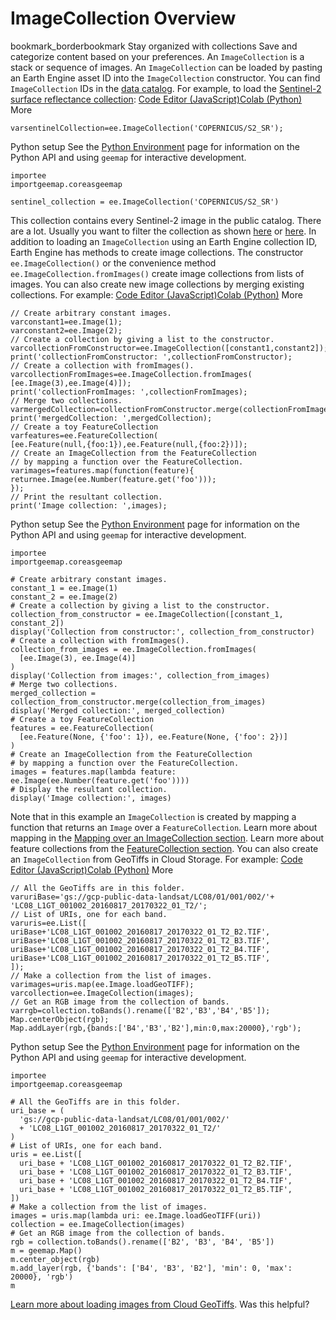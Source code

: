  
#  ImageCollection Overview 
bookmark_borderbookmark Stay organized with collections  Save and categorize content based on your preferences.
An `ImageCollection` is a stack or sequence of images. An `ImageCollection` can be loaded by pasting an Earth Engine asset ID into the `ImageCollection` constructor. You can find `ImageCollection` IDs in the [data catalog](https://developers.google.com/earth-engine/datasets). For example, to load the [Sentinel-2 surface reflectance collection](https://developers.google.com/earth-engine/guides/datasets/catalog/COPERNICUS_S2_SR): 
[Code Editor (JavaScript)](https://developers.google.com/earth-engine/guides/ic_creating#code-editor-javascript-sample)[Colab (Python)](https://developers.google.com/earth-engine/guides/ic_creating#colab-python-sample) More
```
varsentinelCollection=ee.ImageCollection('COPERNICUS/S2_SR');
```
Python setup
See the [ Python Environment](https://developers.google.com/earth-engine/guides/python_install) page for information on the Python API and using `geemap` for interactive development.
```
importee
importgeemap.coreasgeemap
```
```
sentinel_collection = ee.ImageCollection('COPERNICUS/S2_SR')
```

This collection contains every Sentinel-2 image in the public catalog. There are a lot. Usually you want to filter the collection as shown [here](https://developers.google.com/earth-engine/guides/ic_info) or [here](https://developers.google.com/earth-engine/guides/ic_filtering). 
In addition to loading an `ImageCollection` using an Earth Engine collection ID, Earth Engine has methods to create image collections. The constructor `ee.ImageCollection()` or the convenience method `ee.ImageCollection.fromImages()` create image collections from lists of images. You can also create new image collections by merging existing collections. For example:
[Code Editor (JavaScript)](https://developers.google.com/earth-engine/guides/ic_creating#code-editor-javascript-sample)[Colab (Python)](https://developers.google.com/earth-engine/guides/ic_creating#colab-python-sample) More
```
// Create arbitrary constant images.
varconstant1=ee.Image(1);
varconstant2=ee.Image(2);
// Create a collection by giving a list to the constructor.
varcollectionFromConstructor=ee.ImageCollection([constant1,constant2]);
print('collectionFromConstructor: ',collectionFromConstructor);
// Create a collection with fromImages().
varcollectionFromImages=ee.ImageCollection.fromImages(
[ee.Image(3),ee.Image(4)]);
print('collectionFromImages: ',collectionFromImages);
// Merge two collections.
varmergedCollection=collectionFromConstructor.merge(collectionFromImages);
print('mergedCollection: ',mergedCollection);
// Create a toy FeatureCollection
varfeatures=ee.FeatureCollection(
[ee.Feature(null,{foo:1}),ee.Feature(null,{foo:2})]);
// Create an ImageCollection from the FeatureCollection
// by mapping a function over the FeatureCollection.
varimages=features.map(function(feature){
returnee.Image(ee.Number(feature.get('foo')));
});
// Print the resultant collection.
print('Image collection: ',images);
```
Python setup
See the [ Python Environment](https://developers.google.com/earth-engine/guides/python_install) page for information on the Python API and using `geemap` for interactive development.
```
importee
importgeemap.coreasgeemap
```
```
# Create arbitrary constant images.
constant_1 = ee.Image(1)
constant_2 = ee.Image(2)
# Create a collection by giving a list to the constructor.
collection_from_constructor = ee.ImageCollection([constant_1, constant_2])
display('Collection from constructor:', collection_from_constructor)
# Create a collection with fromImages().
collection_from_images = ee.ImageCollection.fromImages(
  [ee.Image(3), ee.Image(4)]
)
display('Collection from images:', collection_from_images)
# Merge two collections.
merged_collection = collection_from_constructor.merge(collection_from_images)
display('Merged collection:', merged_collection)
# Create a toy FeatureCollection
features = ee.FeatureCollection(
  [ee.Feature(None, {'foo': 1}), ee.Feature(None, {'foo': 2})]
)
# Create an ImageCollection from the FeatureCollection
# by mapping a function over the FeatureCollection.
images = features.map(lambda feature: ee.Image(ee.Number(feature.get('foo'))))
# Display the resultant collection.
display('Image collection:', images)
```

Note that in this example an `ImageCollection` is created by mapping a function that returns an `Image` over a `FeatureCollection`. Learn more about mapping in the [Mapping over an ImageCollection section](https://developers.google.com/earth-engine/guides/ic_mapping). Learn more about feature collections from the [FeatureCollection section](https://developers.google.com/earth-engine/guides/feature_collections).
You can also create an `ImageCollection` from GeoTiffs in Cloud Storage. For example: 
[Code Editor (JavaScript)](https://developers.google.com/earth-engine/guides/ic_creating#code-editor-javascript-sample)[Colab (Python)](https://developers.google.com/earth-engine/guides/ic_creating#colab-python-sample) More
```
// All the GeoTiffs are in this folder.
varuriBase='gs://gcp-public-data-landsat/LC08/01/001/002/'+
'LC08_L1GT_001002_20160817_20170322_01_T2/';
// List of URIs, one for each band.
varuris=ee.List([
uriBase+'LC08_L1GT_001002_20160817_20170322_01_T2_B2.TIF',
uriBase+'LC08_L1GT_001002_20160817_20170322_01_T2_B3.TIF',
uriBase+'LC08_L1GT_001002_20160817_20170322_01_T2_B4.TIF',
uriBase+'LC08_L1GT_001002_20160817_20170322_01_T2_B5.TIF',
]);
// Make a collection from the list of images.
varimages=uris.map(ee.Image.loadGeoTIFF);
varcollection=ee.ImageCollection(images);
// Get an RGB image from the collection of bands.
varrgb=collection.toBands().rename(['B2','B3','B4','B5']);
Map.centerObject(rgb);
Map.addLayer(rgb,{bands:['B4','B3','B2'],min:0,max:20000},'rgb');
```
Python setup
See the [ Python Environment](https://developers.google.com/earth-engine/guides/python_install) page for information on the Python API and using `geemap` for interactive development.
```
importee
importgeemap.coreasgeemap
```
```
# All the GeoTiffs are in this folder.
uri_base = (
  'gs://gcp-public-data-landsat/LC08/01/001/002/'
  + 'LC08_L1GT_001002_20160817_20170322_01_T2/'
)
# List of URIs, one for each band.
uris = ee.List([
  uri_base + 'LC08_L1GT_001002_20160817_20170322_01_T2_B2.TIF',
  uri_base + 'LC08_L1GT_001002_20160817_20170322_01_T2_B3.TIF',
  uri_base + 'LC08_L1GT_001002_20160817_20170322_01_T2_B4.TIF',
  uri_base + 'LC08_L1GT_001002_20160817_20170322_01_T2_B5.TIF',
])
# Make a collection from the list of images.
images = uris.map(lambda uri: ee.Image.loadGeoTIFF(uri))
collection = ee.ImageCollection(images)
# Get an RGB image from the collection of bands.
rgb = collection.toBands().rename(['B2', 'B3', 'B4', 'B5'])
m = geemap.Map()
m.center_object(rgb)
m.add_layer(rgb, {'bands': ['B4', 'B3', 'B2'], 'min': 0, 'max': 20000}, 'rgb')
m
```

[Learn more about loading images from Cloud GeoTiffs](https://developers.google.com/earth-engine/guides/image_overview#images-from-cloud-geotiffs). 
Was this helpful?
